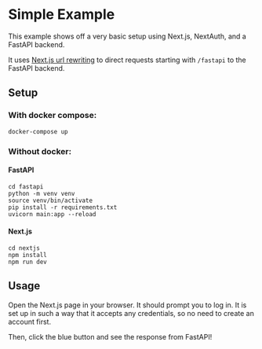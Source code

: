 # Simple Example

This example shows off a very basic setup using Next.js, NextAuth, 
and a FastAPI backend.

It uses [Next.js url rewriting](https://nextjs.org/docs/pages/api-reference/next-config-js/rewrites)
to direct requests starting with `/fastapi` to the FastAPI backend.

## Setup

### With docker compose:
```shell
docker-compose up
```

### Without docker:

#### FastAPI
```shell
cd fastapi
python -m venv venv
source venv/bin/activate
pip install -r requirements.txt
uvicorn main:app --reload
```

#### Next.js
```shell
cd nextjs
npm install
npm run dev
```

## Usage
Open the Next.js page in your browser. It should prompt you to log in.
It is set up in such a way that it accepts any credentials, so no need
to create an account first.

Then, click the blue button and see the response from FastAPI!